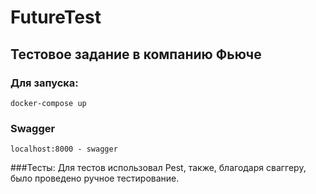 # FutureTest
## Тестовое задание в компанию Фьюче

### Для запуска: 

`docker-compose up`

### Swagger

`localhost:8000 - swagger`

###Тесты:
Для тестов использовал Pest, также, благодаря сваггеру, было проведено ручное тестирование.

